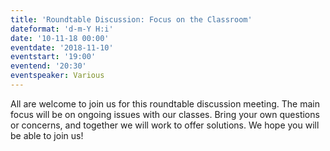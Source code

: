 ```yaml
---
title: 'Roundtable Discussion: Focus on the Classroom'
dateformat: 'd-m-Y H:i'
date: '10-11-18 00:00'
eventdate: '2018-11-10'
eventstart: '19:00'
eventend: '20:30'
eventspeaker: Various
---
```


All are welcome to join us for this roundtable discussion meeting. The main focus will be on ongoing issues with our classes. Bring your own questions or concerns, and together we will work to offer solutions.
We hope you will be able to join us! 

